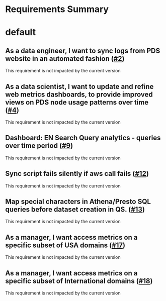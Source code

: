 
Requirements Summary
====================

# default

## As a data engineer, I want to sync logs from PDS website in an automated fashion ([#2](https://github.com/NASA-PDS/web-analytics/issues/2)) 


This requirement is not impacted by the current version
## As a data scientist, I want to update and refine web metrics dashboards, to provide improved views on PDS node usage patterns over time ([#4](https://github.com/NASA-PDS/web-analytics/issues/4)) 


This requirement is not impacted by the current version
## Dashboard: EN Search Query analytics - queries over time period ([#9](https://github.com/NASA-PDS/web-analytics/issues/9)) 


This requirement is not impacted by the current version
## Sync script fails silently if aws call fails ([#12](https://github.com/NASA-PDS/web-analytics/issues/12)) 


This requirement is not impacted by the current version
## Map special characters in Athena/Presto SQL queries before dataset creation in QS. ([#13](https://github.com/NASA-PDS/web-analytics/issues/13)) 


This requirement is not impacted by the current version
## As a manager, I want access metrics on a specific subset of USA domains ([#17](https://github.com/NASA-PDS/web-analytics/issues/17)) 


This requirement is not impacted by the current version
## As a manager, I want access metrics on a specific subset of International domains ([#18](https://github.com/NASA-PDS/web-analytics/issues/18)) 


This requirement is not impacted by the current version